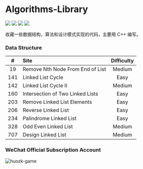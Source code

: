 # Algorithms-Library

![](https://img.shields.io/badge/huozk-game-blue) ![](https://img.shields.io/badge/language-c%2B%2B-blue) ![](https://img.shields.io/twitter/follow/huozk0804?style=social) ![](https://img.shields.io/github/stars/huozk0804/Algorithms-Library?style=social)

收藏一些数据结构，算法和设计模式实现的代码，主要用 C++ 编写。

### Data Structure

|  #   | Site                             | Difficulty |
| :--: | :------------------------------- | :--------: |
|  19  | Remove Nth Node From End of List |   Medium   |
| 141  | Linked List Cycle                |    Easy    |
| 142  | Linked List Cycle Ⅱ              |   Medium   |
| 160  | Intersection of Two Linked Lists |    Easy    |
| 203  | Remove Linked List Elements      |    Easy    |
| 206  | Reverse Linked List              |    Easy    |
| 234  | Palindrome Linked List           |    Easy    |
| 328  | Odd Even Linked List             |   Medium   |
| 707  | Design Linked List               |   Medium   |

### WeChat Official Subscription Account

![huozk-game](https://static.huozk.com/person/wechat.jpg)

